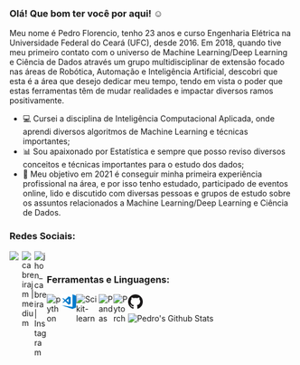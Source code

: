 ### Olá! Que bom ter você por aqui! ☺️

Meu nome é Pedro Florencio, tenho 23 anos e curso Engenharia Elétrica na Universidade Federal do Ceará (UFC), desde 2016. Em 2018, quando tive meu primeiro contato com o universo de Machine Learning/Deep Learning e Ciência de Dados através um grupo multidisciplinar de extensão focado nas áreas de Robótica, Automação e Inteligência Artificial, descobri que esta é a área que desejo dedicar meu tempo, tendo em vista o poder que estas ferramentas têm de mudar realidades e impactar diversos ramos positivamente.  

- 💻 Cursei a disciplina de Inteligência Computacional Aplicada, onde aprendi diversos algoritmos de Machine Learning e técnicas     importantes;
- 📊 Sou apaixonado por Estatística e sempre que posso reviso diversos conceitos e técnicas importantes para o estudo dos dados;
- 🎯️ Meu objetivo em 2021 é conseguir minha primeira experiência profissional na área, e por isso tenho estudado, participado de eventos online, lido e discutido com diversas pessoas e grupos de estudo sobre os assuntos relacionados a Machine Learning/Deep Learning e Ciência de Dados.

### Redes Sociais:

[<img align="left"  width="22px" src="https://cdn.jsdelivr.net/npm/simple-icons@3.4.0/icons/linkedin.svg" />](https://www.linkedin.com/in/pedroflorencioneto/)

[<img align="left" alt="cabreirajm | medium" width="22px" src="https://cdn.jsdelivr.net/npm/simple-icons@3.4.0/icons/medium.svg" />](https://medium.com/@pedroflorencio)

[<img align="left" alt="jhon_cabreira | Instagram" width="22px" src="https://upload.wikimedia.org/wikipedia/commons/5/58/Instagram-Icon.png" />](https://www.instagram.com/_pedroflorencio)

<br />

### Ferramentas e Linguagens:

<img align="left" alt="python" width="26px" src="https://cdn3.iconfinder.com/data/icons/logos-and-brands-adobe/512/267_Python-512.png" />

<img align="left" alt="visual studio code" width="26px" src="https://raw.githubusercontent.com/github/explore/80688e429a7d4ef2fca1e82350fe8e3517d3494d/topics/visual-studio-code/visual-studio-code.png" />

[<img align="left" alt="Scikit-learn" width="40px" src="https://upload.wikimedia.org/wikipedia/commons/0/05/Scikit_learn_logo_small.svg" />](https://scikit-learn.org/stable/)

<img align="left" alt="Pandas" width="26px" src="https://cdn.jsdelivr.net/npm/simple-icons@3.4.0/icons/pandas.svg" />

<img align="left" alt="Pytorch" width="26px" src="https://cdn.jsdelivr.net/npm/simple-icons@3.4.0/icons/pytorch.svg" />

<img align="left" alt="GitHub" width="26px" src="https://raw.githubusercontent.com/github/explore/78df643247d429f6cc873026c0622819ad797942/topics/github/github.png" />

<br />
<br />

<img align="left" alt="Pedro's Github Stats" src="https://github-readme-stats.vercel.app/api?username=PedroFlorencioNeto&show_icons=true&hide_border=true" />

[medium]: https://medium.com/@pedroflorencio
[linkedin]: https://www.linkedin.com/in/pedroflorencioneto/
[instagram]: https://www.instagram.com/_pedroflorencio
